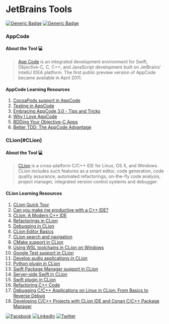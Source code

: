 # JetBrains Tools
[![Generic Badge](https://img.shields.io/badge/JetBrains_Tools-royalblue.svg)](https://www.jetbrains.com)
[![Generic Badge](https://img.shields.io/badge/CodeOps.Tech-royalblue.svg)](https://codeops.tech)

### AppCode

#### About the Tool 💻

>  [App Code](https://www.jetbrains.com/objc) is an integrated development environment for Swift, Objective-C, C, C++, and JavaScript development built on JetBrains’ IntelliJ IDEA platform. The first public preview version of AppCode became available in April 2011. 

#### AppCode Learning Resources
1. [CocoaPods support in AppCode](https://www.youtube.com/watch?v=W-dujzFOqDQ&list=PLQ176FUIyIUbgRx3HIRKFgHHkapFWv9Tf&index=2&t=3s)
2. [Testing in AppCode](https://www.youtube.com/watch?v=DXvx6xNG_jc&list=PLQ176FUIyIUbgRx3HIRKFgHHkapFWv9Tf&index=2)
3. [Embracing AppCode 3.0 - Tips and Tricks](https://www.youtube.com/watch?v=Poe3Rwdkl_E&list=PLQ176FUIyIUbgRx3HIRKFgHHkapFWv9Tf&index=9)
4. [Why I Love AppCode](https://www.youtube.com/watch?v=jKBmOJ5Unhc&list=PLQ176FUIyIUbgRx3HIRKFgHHkapFWv9Tf&index=10)
5. [BDDing Your Objective-C Apps](https://www.youtube.com/watch?v=LXBNl-6FK1s&list=PLQ176FUIyIUbgRx3HIRKFgHHkapFWv9Tf&index=11)
6. [Better TDD: The AppCode Advantage](https://www.youtube.com/watch?v=GtKiLWIRaqQ&list=PLQ176FUIyIUbgRx3HIRKFgHHkapFWv9Tf&index=13)

### CLion(#CLion)

#### About the Tool 💻

>  [CLion](https://www.jetbrains.com/clion) is a cross-platform C/C++ IDE for Linux, OS X, and Windows. CLion includes such features as a smart editor, code generation, code quality assurance, automated refactorings, on-the-fly code analysis, project manager, integrated version control systems and debugger.

#### CLion Learning Resources
1. [CLion Quick Tour](https://www.youtube.com/watch?v=Srnw1dI1iAA&list=PLQ176FUIyIUb_J7ZEi2IDe9132-dq_vQL&index=2&t=5s)
2. [Can you make me productive with a C++ IDE?](https://www.youtube.com/watch?v=Bt0sZNhXW7k&list=PLQ176FUIyIUb_J7ZEi2IDe9132-dq_vQL&index=2)
3. [CLion: A Modern C++ IDE](https://www.youtube.com/watch?v=eqQCl3PAr7U&list=PLQ176FUIyIUb_J7ZEi2IDe9132-dq_vQL&index=3)
4. [Refactorings in CLion](https://www.youtube.com/watch?v=0GbMH-whqHQ&list=PLQ176FUIyIUb_J7ZEi2IDe9132-dq_vQL&index=4)
5. [Debugging in CLion](https://www.youtube.com/watch?v=wUZyoAnPdCY&list=PLQ176FUIyIUb_J7ZEi2IDe9132-dq_vQL&index=5)
6. [CLion Editor Basics](https://www.youtube.com/watch?v=CmqF5k_hKRY&list=PLQ176FUIyIUb_J7ZEi2IDe9132-dq_vQL&index=6)
7. [CLion search and navigation](https://www.youtube.com/watch?v=j7nT9QWjOBA&list=PLQ176FUIyIUb_J7ZEi2IDe9132-dq_vQL&index=7)
8. [CMake support in CLion](https://www.youtube.com/watch?v=Bt0sZNhXW7k&list=PLQ176FUIyIUb_J7ZEi2IDe9132-dq_vQL&index=2)
9. [Using WSL toolchains in CLion on Windows](https://www.youtube.com/watch?v=xnwoCuHeHuY&list=PLQ176FUIyIUb_J7ZEi2IDe9132-dq_vQL&index=10)
10. [Google Test support in CLion](https://www.youtube.com/watch?v=8Up5eNZ0FLw&list=PLQ176FUIyIUb_J7ZEi2IDe9132-dq_vQL&index=9)
11. [Develop audio applications in CLion](https://www.youtube.com/watch?v=-h8iumGX0WQ&list=PLQ176FUIyIUb_J7ZEi2IDe9132-dq_vQL&index=11)
12. [Python plugin in CLion](https://www.youtube.com/watch?v=Cmd6M8l2nSs&list=PLQ176FUIyIUb_J7ZEi2IDe9132-dq_vQL&index=12)
13. [Swift Package Manager support in CLion](https://www.youtube.com/watch?v=PGgtes-TfrU&list=PLQ176FUIyIUb_J7ZEi2IDe9132-dq_vQL&index=13)
14. [Server-side Swift in CLion](https://www.youtube.com/watch?v=PCdrQrpJI5I&list=PLQ176FUIyIUb_J7ZEi2IDe9132-dq_vQL&index=14)
15. [Swift plugin in CLion](https://www.youtube.com/watch?v=PQ1dL47dPr0&list=PLQ176FUIyIUb_J7ZEi2IDe9132-dq_vQL&index=15)
16. [Refactoring C++ Code](https://www.youtube.com/watch?v=Ks37FFl1pzg&list=PLQ176FUIyIUb_J7ZEi2IDe9132-dq_vQL&index=40)
17. [Debugging C/C++ Applications on Linux in CLion: From Basics to Reverse Debug](https://www.youtube.com/watch?v=2R3OSGmUmoU&list=PLQ176FUIyIUb_J7ZEi2IDe9132-dq_vQL&index=41)
18. [Developing C/C++ Projects with CLion IDE and Conan C/C++ Package Manager](https://www.youtube.com/watch?v=qpOul18bXes&list=PLQ176FUIyIUb_J7ZEi2IDe9132-dq_vQL&index=42)


[![Facebook](https://img.shields.io/static/v1.svg?label=connect&message=@CodeOpsTech&color=grey&logo=facebook&style=flat&logoColor=white&colorA=royalblue)](https://www.facebook.com/CodeOpsTech)
[![LinkedIn](https://img.shields.io/static/v1.svg?label=connect&message=@CodeOpsTech&color=grey&logo=linkedin&style=flat&logoColor=white&colorA=royalblue)](https://www.linkedin.com/company/codeops-technologies/)
[![Twitter](https://img.shields.io/static/v1.svg?label=connect&message=@CodeOpsTech&color=grey&logo=twitter&style=flat&logoColor=white&colorA=royalblue)](https://twitter.com/CodeOpsTech)
